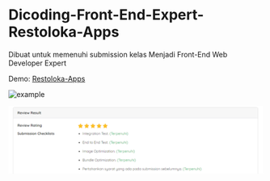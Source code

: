 # Dicoding-Front-End-Expert-Restoloka-Apps
Dibuat untuk memenuhi submission kelas Menjadi Front-End Web Developer Expert 


Demo: [Restoloka-Apps](https://restoloka-apps.web.app/)


![example](/screenshot/ezgif.com-gif-maker.gif)


![rating](/screenshot/restorating.PNG)




